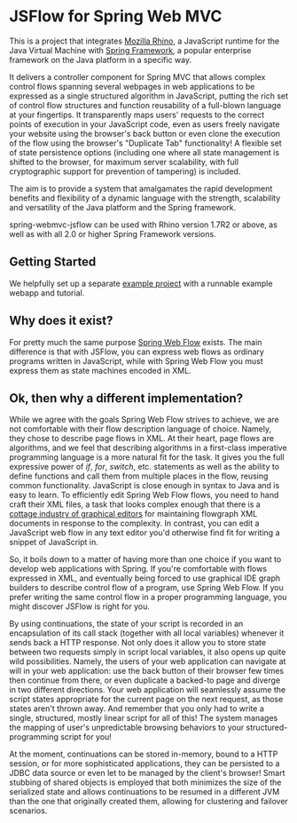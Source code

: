 # JSFlow for Spring Web MVC

This is a project that integrates [Mozilla Rhino](https://github.com/mozilla/rhino), a JavaScript runtime for the Java Virtual Machine with [Spring Framework](https://projects.spring.io/spring-framework/), a popular enterprise framework on the Java platform in a specific way.

It delivers a controller component for Spring MVC that allows complex control flows spanning several webpages in web applications to be expressed as a single structured algorithm in JavaScript, putting the rich set of control flow structures and function reusability of a full-blown language at your fingertips. It transparently maps users' requests to the correct points of execution in your JavaScript code, even as users freely navigate your website using the browser's back button or even clone the execution of the flow using the browser's "Duplicate Tab" functionality! A flexible set of state persistence options (including one where all state management is shifted to the browser, for maximum server scalability, with full cryptographic support for prevention of tampering) is included.

The aim is to provide a system that amalgamates the rapid development benefits and flexibility of a dynamic language with the strength, scalability and versatility of the Java platform and the Spring framework.

spring-webmvc-jsflow can be used with Rhino version 1.7R2 or above, as well as with all 2.0 or higher Spring Framework versions.

## Getting Started

We helpfully set up a separate [example project](https://github.com/szegedi/spring-web-jsflow-example) with a runnable example webapp and tutorial.

## Why does it exist?

For pretty much the same purpose [Spring Web Flow](http://projects.spring.io/spring-webflow/) exists. The main difference is that with JSFlow, you can express web flows as ordinary programs written in JavaScript, while with Spring Web Flow you must express them as state machines encoded in XML.

## Ok, then why a different implementation?

While we agree with the goals Spring Web Flow strives to achieve, we are not comfortable with their flow description language of choice. Namely, they chose to describe page flows in XML. At their heart, page flows are algorithms, and we feel that describing algorithms in a first-class imperative programming language is a more natural fit for the task. It gives you the full expressive power of _if_, _for_, _switch_, etc. statements as well as the ability to define functions and call them from multiple places in the flow, reusing common functionality. JavaScript is close enough in syntax to Java and is easy to learn. To efficiently edit Spring Web Flow flows, you need to hand craft their XML files, a task that looks complex enough that there is a [cottage industry of graphical editors](https://duckduckgo.com/?q=spring+web+flow+editor) for maintaining flowgraph XML documents in response to the complexity. In contrast, you can edit a JavaScript web flow in any text editor you'd otherwise find fit for writing a snippet of JavaScript in.

So, it boils down to a matter of having more than one choice if you want to develop web applications with Spring. If you're comfortable with flows expressed in XML, and eventually being forced to use graphical IDE graph builders to describe control flow of a program, use Spring Web Flow. If you prefer writing the same control flow in a proper programming language, you might discover JSFlow is right for you.

By using continuations, the state of your script is recorded in an encapsulation of its call stack (together with all local variables) whenever it sends back a HTTP response. Not only does it allow you to store state between two requests simply in script local variables, it also opens up quite wild possibilities. Namely, the users of your web application can navigate at will in your web application: use the back button of their browser few times then continue from there, or even duplicate a backed-to page and diverge in two different directions. Your web application will seamlessly assume the script states appropriate for the current page on the next request, as those states aren't thrown away. And remember that you only had to write a single, structured, mostly linear script for all of this! The system manages the mapping of user's unpredictable browsing behaviors to your structured-programming script for you!

At the moment, continuations can be stored in-memory, bound to a HTTP session, or for more sophisticated applications, they can be persisted to a JDBC data source or even let to be managed by the client's browser! Smart stubbing of shared objects is employed that both minimizes the size of the serialized state and allows continuations to be resumed in a different JVM than the one that originally created them, allowing for clustering and failover scenarios.

